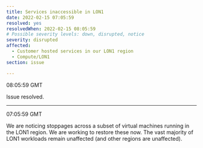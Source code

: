 ```yaml
---
title: Services inaccessible in LON1
date: 2022-02-15 07:05:59 
resolved: yes
resolvedWhen: 2022-02-15 08:05:59
# Possible severity levels: down, disrupted, notice
severity: disrupted
affected:
  - Customer hosted services in our LON1 region
  - Compute/LON1
section: issue

---
```

08:05:59  GMT

Issue resolved.

---

07:05:59  GMT

We are noticing stoppages across a subset of virtual machines running in the LON1 region. We are working to restore these now. The vast majority of LON1 workloads remain unaffected (and other regions are unaffected).
